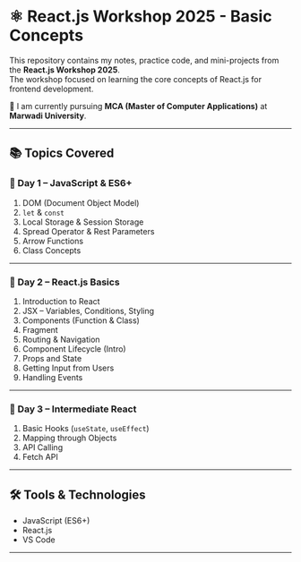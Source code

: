 # ⚛️ React.js Workshop 2025 - Basic Concepts

This repository contains my notes, practice code, and mini-projects from the **React.js Workshop 2025**.  
The workshop focused on learning the core concepts of React.js for frontend development.

📘 I am currently pursuing **MCA (Master of Computer Applications)** at **Marwadi University**.

---

## 📚 Topics Covered

### 📅 Day 1 – JavaScript & ES6+
1. DOM (Document Object Model)  
2. `let` & `const`  
3. Local Storage & Session Storage  
4. Spread Operator & Rest Parameters  
5. Arrow Functions  
6. Class Concepts

---

### 📅 Day 2 – React.js Basics
1. Introduction to React  
2. JSX – Variables, Conditions, Styling  
3. Components (Function & Class)  
4. Fragment  
5. Routing & Navigation  
6. Component Lifecycle (Intro)  
7. Props and State  
8. Getting Input from Users  
9. Handling Events

---

### 📅 Day 3 – Intermediate React
1. Basic Hooks (`useState`, `useEffect`)  
2. Mapping through Objects  
3. API Calling  
4. Fetch API

---

## 🛠️ Tools & Technologies

- JavaScript (ES6+)
- React.js
- VS Code

---
